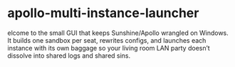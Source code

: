 # apollo-multi-instance-launcher
elcome to the small GUI that keeps Sunshine/Apollo wrangled on Windows. It builds one sandbox per seat, rewrites configs, and launches each instance with its own baggage so your living room LAN party doesn’t dissolve into shared logs and shared sins.
